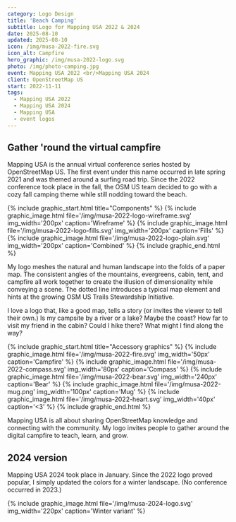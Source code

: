 ```yaml
---
category: Logo Design
title: 'Beach Camping'
subtitle: Logo for Mapping USA 2022 & 2024
date: 2025-08-10
updated: 2025-08-10
icon: /img/musa-2022-fire.svg
icon_alt: Campfire
hero_graphic: /img/musa-2022-logo.svg
photo: /img/photo-camping.jpg
event: Mapping USA 2022 <br/>Mapping USA 2024
client: OpenStreetMap US
start: 2022-11-11
tags:
  - Mapping USA 2022
  - Mapping USA 2024
  - Mapping USA
  - event logos
---
```

## Gather 'round the virtual campfire

Mapping USA is the annual virtual conference series hosted by OpenStreetMap US. The first event under this name occurred in late spring 2021 and was themed around a surfing road trip. Since the 2022 conference took place in the fall, the OSM US team decided to go with a cozy fall camping theme while still nodding toward the beach.

{% include graphic_start.html title="Components" %}
  {% include graphic_image.html file='/img/musa-2022-logo-wireframe.svg' img_width='200px' caption='Wireframe' %}
  {% include graphic_image.html file='/img/musa-2022-logo-fills.svg' img_width='200px' caption='Fills' %}
  {% include graphic_image.html file='/img/musa-2022-logo-plain.svg' img_width='200px' caption='Combined' %}
{% include graphic_end.html %}

My logo meshes the natural and human landscape into the folds of a paper map. The consistent angles of the mountains, evergreens, cabin, tent, and campfire all work together to create the illusion of dimensionality while conveying a scene. The dotted line introduces a typical map element and hints at the growing OSM US Trails Stewardship Initiative.

I love a logo that, like a good map, tells a story (or invites the viewer to tell their own.) Is my campsite by a river or a lake? Maybe the coast? How far to visit my friend in the cabin? Could I hike there? What might I find along the way?

{% include graphic_start.html title="Accessory graphics" %}
  {% include graphic_image.html file='/img/musa-2022-fire.svg' img_width='50px' caption='Campfire' %}
  {% include graphic_image.html file='/img/musa-2022-compass.svg' img_width='80px' caption='Compass' %}
  {% include graphic_image.html file='/img/musa-2022-bear.svg' img_width='240px' caption='Bear' %}
  {% include graphic_image.html file='/img/musa-2022-mug.png' img_width='100px' caption='Mug' %}
  {% include graphic_image.html file='/img/musa-2022-heart.svg' img_width='40px' caption='<3' %}
{% include graphic_end.html %}

Mapping USA is all about sharing OpenStreetMap knowledge and connecting with the community. My logo invites people to gather around the digital campfire to teach, learn, and grow.

## 2024 version

Mapping USA 2024 took place in January. Since the 2022 logo proved popular, I simply updated the colors for a winter landscape. (No conference occurred in 2023.)

{% include graphic_image.html file='/img/musa-2024-logo.svg' img_width='220px' caption='Winter variant' %}